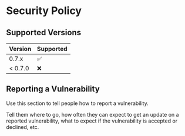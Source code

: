 # Security Policy

## Supported Versions
| Version | Supported          |
| ------- | ------------------ |
| 0.7.x   | :white_check_mark: |
| < 0.7.0   | :x:              |

## Reporting a Vulnerability

Use this section to tell people how to report a vulnerability.

Tell them where to go, how often they can expect to get an update on a
reported vulnerability, what to expect if the vulnerability is accepted or
declined, etc.
